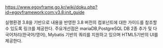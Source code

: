 https://www.egovframe.go.kr/wiki/doku.php?id=egovframework:com:v3.8:init_guide


실행환경 3.8을 기반으로 내용을 반영한 3.8 버전의 컴포넌트에 대한 가이드를 참조할 수 있도록 링크를 제공한다. 주요개선점은 mariaDB,PostgreSQL DB 2종 추가 및 다국어처리(한국어/영어), Mybatis 기반의 쿼리를 지원하고 있으며 HTML5기반의 UI를 제공한다.
